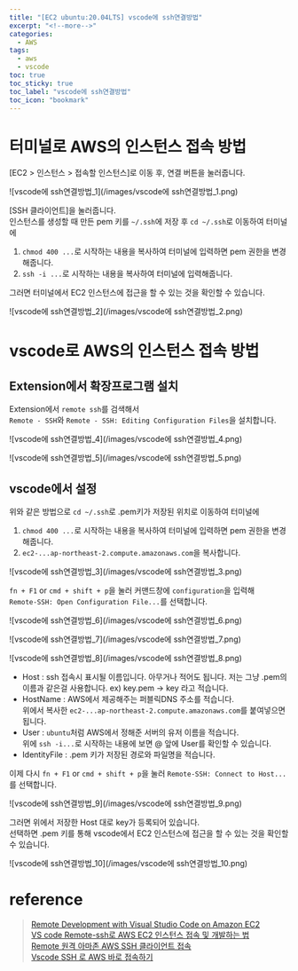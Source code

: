 ```yaml
---
title: "[EC2 ubuntu:20.04LTS] vscode에 ssh연결방법"
excerpt: "<!--more-->"
categories:
  - AWS
tags:
  - aws
  - vscode
toc: true
toc_sticky: true
toc_label: "vscode에 ssh연결방법"
toc_icon: "bookmark"
---
```


# 터미널로 AWS의 인스턴스 접속 방법

[EC2 > 인스턴스 > 접속할 인스턴스]로 이동 후, 연결 버튼을 눌러줍니다.

![vscode에 ssh연결방법_1](/images/vscode에 ssh연결방법_1.png)

[SSH 클라이언트]을 눌러줍니다.
<br>인스턴스를 생성할 때 만든 pem 키를 `~/.ssh`에 저장 후 `cd ~/.ssh`로 이동하여 터미널에

1. `chmod 400 ...`로 시작하는 내용을 복사하여 터미널에 입력하면 pem 권한을 변경 해줍니다.
2. `ssh -i ...`로 시작하는 내용을 복사하여 터미널에 입력해줍니다.

그러면 터미널에서 EC2 인스턴스에 접근을 할 수 있는 것을 확인할 수 있습니다.

![vscode에 ssh연결방법_2](/images/vscode에 ssh연결방법_2.png)

# vscode로 AWS의 인스턴스 접속 방법

## Extension에서 확장프로그램 설치

Extension에서 `remote ssh`를 검색해서 
<br>`Remote - SSH`와 `Remote - SSH: Editing Configuration Files`을 설치합니다.

![vscode에 ssh연결방법_4](/images/vscode에 ssh연결방법_4.png)

![vscode에 ssh연결방법_5](/images/vscode에 ssh연결방법_5.png)

## vscode에서 설정

위와 같은 방법으로 `cd ~/.ssh`로 .pem키가 저장된 위치로 이동하여 터미널에

1. `chmod 400 ...`로 시작하는 내용을 복사하여 터미널에 입력하면 pem 권한을 변경 해줍니다.
2. `ec2-...ap-northeast-2.compute.amazonaws.com`을 복사합니다.

![vscode에 ssh연결방법_3](/images/vscode에 ssh연결방법_3.png)

`fn + F1` or `cmd + shift + p`을 눌러 커맨드창에 `configuration`을 입력해 
<br>`Remote-SSH: Open Configuration File...`를 선택합니다. 

![vscode에 ssh연결방법_6](/images/vscode에 ssh연결방법_6.png)

![vscode에 ssh연결방법_7](/images/vscode에 ssh연결방법_7.png)

![vscode에 ssh연결방법_8](/images/vscode에 ssh연결방법_8.png)

* Host : ssh 접속시 표시될 이름입니다. 아무거나 적어도 됩니다. 저는 그냥 .pem의 이름과 같은걸 사용합니다.
ex) key.pem -> key 라고 적습니다.
* HostName : AWS에서 제공해주는 퍼블릭DNS 주소를 적습니다.
<br>위에서 복사한 `ec2-...ap-northeast-2.compute.amazonaws.com`를 붙여넣으면 됩니다.
* User : `ubuntu`처럼 AWS에서 정해준 서버의 유저 이름을 적습니다.
<br>위에 `ssh -i...`로 시작하는 내용에 보면 @ 앞에 User를 확인할 수 있습니다.
* IdentityFile : .pem 키가 저장된 경로와 파일명을 적습니다.

이제 다시 `fn + F1` or `cmd + shift + p`을 눌러 `Remote-SSH: Connect to Host...`를 선택합니다. 

![vscode에 ssh연결방법_9](/images/vscode에 ssh연결방법_9.png)

그러면 위에서 저장한 Host 대로 key가 등록되어 있습니다. 
<br>선택하면 .pem 키를 통해 vscode에서 EC2 인스턴스에 접근을 할 수 있는 것을 확인할 수 있습니다.

![vscode에 ssh연결방법_10](/images/vscode에 ssh연결방법_10.png)

# reference

> [Remote Development with Visual Studio Code on Amazon EC2](https://letswp.io/remote-development-visual-studio-code-amazon-ec2/)
<br>[VS code Remote-ssh로 AWS EC2 인스턴스 접속 및 개발하는 법](https://director-joe.kr/80)
<br>[Remote 원격 아마존 AWS SSH 클라이언트 접속](https://tttap.tistory.com/141)
<br>[Vscode SSH 로 AWS 바로 접속하기](https://velog.io/@ant-now/Vscode-SSH-%EB%A1%9C-AWS-%EB%B0%94%EB%A1%9C-%EC%A0%91%EC%86%8D%ED%95%98%EA%B8%B0)
